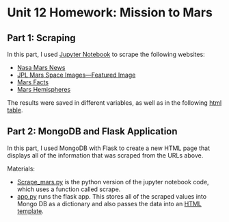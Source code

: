 # Unit 12 Homework: Mission to Mars

## Part 1: Scraping

In this part, I used [Jupyter Notebook](/Mission_to_Mars/mission_to_mars.ipynb) to scrape the following websites:
- [Nasa Mars News](https://redplanetscience.com/)
- [JPL Mars Space Images—Featured Image](https://spaceimages-mars.com/)
- [Mars Facts](https://galaxyfacts-mars.com/)
- [Mars Hemispheres](https://marshemispheres.com/)

 The results were saved in different variables, as well as in the following [html table](/Mission_to_Mars/table.html).

## Part 2: MongoDB and Flask Application

In this part, I used MongoDB with Flask to create a new HTML page that displays all of the information that was scraped from the URLs above.

Materials:
- [Scrape_mars.py](/Mission_to_Mars/scrape_mars.py) is the python version of the jupyter notebook code, which uses a function called scrape.
- [app.py](/Mission_to_Mars/app.py) runs the flask app. This stores all of the scraped values into Mongo DB as a dictionary and also passes the data into an [HTML template](/Mission_to_Mars/index.html). 

